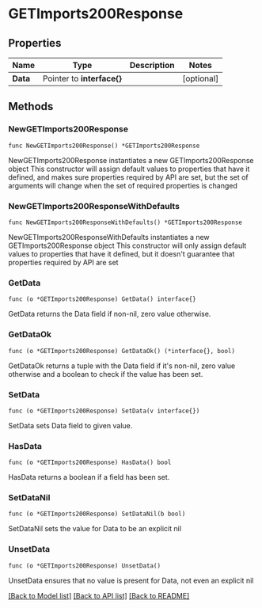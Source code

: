 # GETImports200Response

## Properties

Name | Type | Description | Notes
------------ | ------------- | ------------- | -------------
**Data** | Pointer to **interface{}** |  | [optional] 

## Methods

### NewGETImports200Response

`func NewGETImports200Response() *GETImports200Response`

NewGETImports200Response instantiates a new GETImports200Response object
This constructor will assign default values to properties that have it defined,
and makes sure properties required by API are set, but the set of arguments
will change when the set of required properties is changed

### NewGETImports200ResponseWithDefaults

`func NewGETImports200ResponseWithDefaults() *GETImports200Response`

NewGETImports200ResponseWithDefaults instantiates a new GETImports200Response object
This constructor will only assign default values to properties that have it defined,
but it doesn't guarantee that properties required by API are set

### GetData

`func (o *GETImports200Response) GetData() interface{}`

GetData returns the Data field if non-nil, zero value otherwise.

### GetDataOk

`func (o *GETImports200Response) GetDataOk() (*interface{}, bool)`

GetDataOk returns a tuple with the Data field if it's non-nil, zero value otherwise
and a boolean to check if the value has been set.

### SetData

`func (o *GETImports200Response) SetData(v interface{})`

SetData sets Data field to given value.

### HasData

`func (o *GETImports200Response) HasData() bool`

HasData returns a boolean if a field has been set.

### SetDataNil

`func (o *GETImports200Response) SetDataNil(b bool)`

 SetDataNil sets the value for Data to be an explicit nil

### UnsetData
`func (o *GETImports200Response) UnsetData()`

UnsetData ensures that no value is present for Data, not even an explicit nil

[[Back to Model list]](../README.md#documentation-for-models) [[Back to API list]](../README.md#documentation-for-api-endpoints) [[Back to README]](../README.md)


